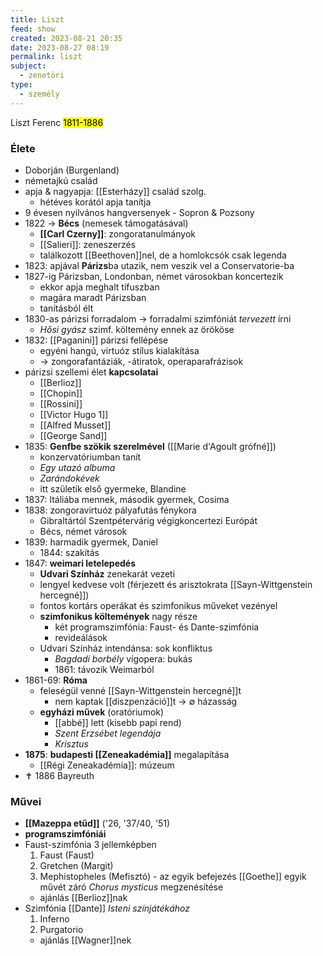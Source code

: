 ```yaml
---
title: Liszt
feed: show
created: 2023-08-21 20:35
date: 2023-08-27 08:19
permalink: liszt
subject:
  - zenetöri
type:
  - személy
---
```


Liszt Ferenc
<mark>1811-1886</mark>

### Élete

- Doborján (Burgenland)
- németajkú család
- apja & nagyapja: [[Esterházy]] család szolg.
	- hétéves korától apja tanítja
- 9 évesen nyilvános hangversenyek - Sopron & Pozsony
- 1822 -> **Bécs** (nemesek támogatásával)
	- **[[Carl Czerny]]**: zongoratanulmányok
	- [[Salieri]]: zeneszerzés
	- találkozott [[Beethoven]]nel, de a homlokcsók csak legenda
- 1823: apjával **Párizs**ba utazik, nem veszik vel a Conservatorie-ba
- 1827-ig Párizsban, Londonban, német városokban koncertezik
	- ekkor apja meghalt tífuszban
	- magára maradt Párizsban
	- tanításból élt
- 1830-as párizsi forradalom -> forradalmi szimfóniát *tervezett* írni
	- *Hősi gyász* szimf. költemény ennek az örököse
- 1832: [[Paganini]] párizsi fellépése
	- egyéni hangú, virtuóz stílus kialakítása
	- -> zongorafantáziák, -átiratok, operaparafrázisok
- párizsi szellemi élet **kapcsolatai**
	- [[Berlioz]]
	- [[Chopin]]
	- [[Rossini]]
	- [[Victor Hugo 1]]
	- [[Alfred Musset]]
	- [[George Sand]]
- 1835: **Genfbe szökik szerelmével** ([[Marie d'Agoult grófné]])
	- konzervatóriumban tanít
	- *Egy utazó albuma*
	- *Zarándokévek*
	- itt születik első gyermeke, Blandine
- 1837: Itáliába mennek, második gyermek, Cosima
- 1838: zongoravirtuóz pályafutás fénykora
	- Gibraltártól Szentpétervárig végigkoncertezi Európát
	- Bécs, német városok
- 1839: harmadik gyermek, Daniel
	- 1844: szakítás
- 1847: **weimari letelepedés**
	- **Udvari Színház** zenekarát vezeti
	- lengyel kedvese volt (férjezett és arisztokrata [[Sayn-Wittgenstein hercegné]])
	- fontos kortárs operákat és szimfonikus műveket vezényel
	- **szimfonikus költemények** nagy része
		- két programszimfónia: Faust- és Dante-szimfónia
		- revideálások
	- Udvari Színház intendánsa: sok konfliktus
		- *Bagdadi borbély* vígopera: bukás
		- 1861: távozik Weimarból
- 1861-69: **Róma**
	- feleségül venné [[Sayn-Wittgenstein hercegné]]t
		- nem kaptak [[diszpenzáció]]t -> ∅ házasság
	- **egyházi művek** (oratóriumok)
		- [[abbé]] lett (kisebb papi rend)
		- *Szent Erzsébet legendája*
		- *Krisztus*
- **1875**: **budapesti [[Zeneakadémia]]** megalapítása
	- [[Régi Zeneakadémia]]: múzeum
- ✝️ 1886 Bayreuth

### Művei

- **[[Mazeppa etűd]]** ('26, '37/40, '51)
- **programszimfóniái**
- Faust-szimfónia 3 jellemképben
	1. Faust (Faust)
	2. Gretchen (Margit)
	3. Mephistopheles (Mefisztó) - az egyik befejezés [[Goethe]] egyik művét záró *Chorus mysticus* megzenésítése
	- ajánlás [[Berlioz]]nak
- Szimfónia [[Dante]] *Isteni színjátékához*
	1. Inferno
	2. Purgatorio
	- ajánlás [[Wagner]]nek